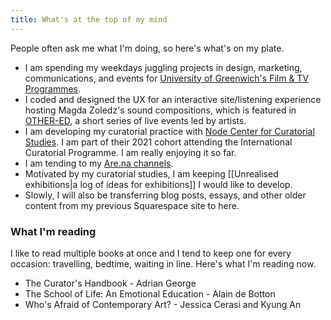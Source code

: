 ```yaml
---
title: What's at the top of my mind
---
```

People often ask me what I'm doing, so here's what's on my plate.

* I am spending my weekdays juggling projects in design, marketing, communications, and events for [University of Greenwich's Film & TV Programmes](https://www.gre.ac.uk/subjects/media-arts).
* I coded and designed the UX for an interactive site/listening experience hosting Magda Zoledz's sound compositions, which is featured in [OTHER-ED](https://drive.google.com/file/d/1SWOHBzEUf6t3G0ehsl_wDKW9mYH2OryD/view?usp=sharing), a short series of live events led by artists.
* I am developing my curatorial practice with [Node Center for Curatorial Studies](https://nodecenter.net/). I am part of their 2021 cohort attending the International Curatorial Programme. I am really enjoying it so far.
* I am tending to my [Are.na channels](https://www.are.na/francesco-imola-2o2ng4qooxm/).
* Motivated by my curatorial studies, I am keeping [[Unrealised exhibitions|a log of ideas for exhibitions]] I would like to develop.
* Slowly, I will also be transferring blog posts, essays, and other older content from my previous Squarespace site to here.

### What I'm reading

I like to read multiple books at once and I tend to keep one for every occasion: travelling, bedtime, waiting in line. Here's what I'm reading now.

* The Curator's Handbook - Adrian George
* The School of Life: An Emotional Education - Alain de Botton
* Who's Afraid of Contemporary Art? - Jessica Cerasi and Kyung An